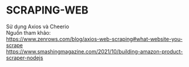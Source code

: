 # SCRAPING-WEB
Sử dụng Axios và Cheerio 
<br>
Nguồn tham khảo: 
<br>
https://www.zenrows.com/blog/axios-web-scraping#what-website-you-scrape 
<br>
https://www.smashingmagazine.com/2021/10/building-amazon-product-scraper-nodejs
